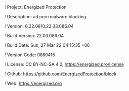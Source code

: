 ! Project: Energized Protection

! Description: ad.porn.malware blocking.

! Version: 6.32.0810.22.03.086.04

! Build Version: 22.03.086.04

! Build Date: Sun, 27 Mar 22 04:15:35 +06

! Version Code: 0860415

! License: CC BY-NC-SA 4.0, https://energized.pro/license

! Github: https://github.com/EnergizedProtection/block

! Web: https://energized.pro

